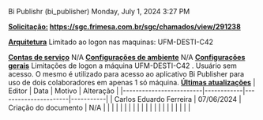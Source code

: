 Bi Publishr (bi_publisher)
Monday, July 1, 2024
3:27 PM

**<u>Solicitação:</u> <https://sgc.frimesa.com.br/sgc/chamados/view/291238>**

**<u>Arquitetura</u>**
Limitado ao logon nas maquinas: UFM-DESTI-C42

**<u>Contas de serviço</u>**
N/A
**<u>Configurações de ambiente</u>**
N/A
**<u>Configurações gerais</u>**
Limitações de logon a máquina UFM-DESTI-C42 . Usuário sem acesso. O mesmo é utilizado para acesso ao aplicativo Bi Publisher para uso de dois colaboradores em apenas 1 só máquina.
**<u>Últimas atualizações</u>**
| Editor                  | Data       | Motivo               | Alteração |
|-------------------------|------------|----------------------|-----------|
| Carlos Eduardo Ferreira | 07/06/2024 | Criação do documento | N/A       |
|                         |            |                      |           |
|                         |            |                      |           |
|                         |            |                      |           |
|                         |            |                      |           |

